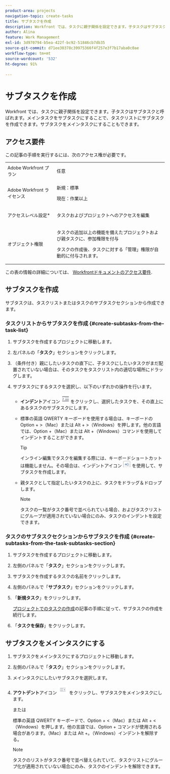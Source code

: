 ```yaml
---
product-area: projects
navigation-topic: create-tasks
title: サブタスクを作成
description: Workfront では、タスクに親子関係を設定できます。子タスクはサブタスクと呼ばれます。メインタスクをサブタスクにすることで、タスクリストにサブタスクを作成できます。サブタスクをメインタスクにすることもできます。
author: Alina
feature: Work Management
exl-id: 3d970794-b5ea-422f-bc92-51846cb7db35
source-git-commit: d71ee30378c39975366f4f257e3f7b17aba0c0ae
workflow-type: tm+mt
source-wordcount: '532'
ht-degree: 91%

---
```


# サブタスクを作成

<!-- Audited: 1/2024 -->

Workfront では、タスクに親子関係を設定できます。子タスクはサブタスクと呼ばれます。メインタスクをサブタスクにすることで、タスクリストにサブタスクを作成できます。サブタスクをメインタスクにすることもできます。

## アクセス要件

この記事の手順を実行するには、次のアクセス権が必要です。

<table style="table-layout:auto"> 
 <col> 
 <col> 
 <tbody> 
  <tr> 
   <td role="rowheader">Adobe Workfront プラン</td> 
   <td> <p>任意</p> </td> 
  </tr> 
  <tr> 
   <td role="rowheader">Adobe Workfront ライセンス</td> 
   <td> 
   <p>新規：標準</p>
   <p>現在：作業以上</p> </td> 
  </tr> 
  <tr> 
   <td role="rowheader">アクセスレベル設定*</td> 
   <td> <p>タスクおよびプロジェクトへのアクセスを編集</p>  </td> 
  </tr> 
  <tr> 
   <td role="rowheader">オブジェクト権限</td> 
   <td> <p>タスクの追加以上の機能を備えたプロジェクトおよび親タスクに、参加権限を付与</p> <p>タスクの作成後、タスクに対する「管理」権限が自動的に付与されます。</p>  </td> 
  </tr> 
 </tbody> 
</table>

この表の情報の詳細については、 [Workfrontドキュメントのアクセス要件](/help/quicksilver/administration-and-setup/add-users/access-levels-and-object-permissions/access-level-requirements-in-documentation.md).

## サブタスクを作成

サブタスクは、タスクリストまたはタスクのサブタスクセクションから作成できます。

### タスクリストからサブタスクを作成 {#create-subtasks-from-the-task-list}

1. サブタスクを作成するプロジェクトに移動します。
1. 左パネルの「**タスク**」セクションをクリックします。
1. （条件付き）親にしたいタスクの直下に、子タスクにしたいタスクがまだ配置されていない場合は、そのタスクをタスクリスト内の適切な場所にドラッグします。
1. サブタスクにするタスクを選択し、以下のいずれかの操作を行います。

   * **インデント**&#x200B;アイコン![](assets/indent-icon-nwe-33x29.png)をクリックし、選択したタスクを、その直上にあるタスクのサブタスクにします。
   * 標準の英語 QWERTY キーボードを使用する場合は、キーボードの Option + >（Mac）または Alt + >（Windows）を押します。他の言語では、Option +（Mac）または Alt +（Windows）コマンドを使用してインデントすることができます。

     >[!TIP]
     >
     >インライン編集でタスクを編集する際には、キーボードショートカットは機能しません。その場合は、インデントアイコン ![](assets/cs1.png) を使用して、サブタスクを作成します。

   * 親タスクとして指定したいタスクの上に、タスクをドラッグ＆ドロップします。

     >[!NOTE]
     >
     >タスクの一覧がタスク番号で並べられている場合、およびタスクリストにグループが適用されていない場合にのみ、タスクのインデントを設定できます。

### タスクのサブタスクセクションからサブタスクを作成 {#create-subtasks-from-the-task-subtasks-section}

1. サブタスクを作成するプロジェクトに移動します。
1. 左側のパネルで「**タスク**」セクションをクリックします。
1. サブタスクを作成するタスクの名前をクリックします。
1. 左側のパネルで「**サブタスク**」セクションをクリックします。
1. 「**新規タスク**」をクリックします。

   [プロジェクトでのタスクの作成](../../../manage-work/tasks/create-tasks/create-tasks-in-project.md)の記事の手順に従って、サブタスクの作成を続行します。

1. 「**タスクを保存**」をクリックします。

## サブタスクをメインタスクにする

1. サブタスクをメインタスクにするプロジェクトに移動します。
1. 左側のパネルで「**タスク**」セクションをクリックします。
1. メインタスクにしたいサブタスクを選択します。
1. **アウトデント**&#x200B;アイコン ![](assets/outdent-icon-nwe-31x29.png) をクリックし、サブタスクをメインタスクにします。

   または

   標準の英語 QWERTY キーボードで、Option + &lt;（Mac）または Alt + &lt;（Windows）を押します。他の言語では、Option + コマンドが使用される場合があります。（Mac）または Alt +。（Windows）インデントを解除する。

   >[!NOTE]
   >
   >タスクのリストがタスク番号で並べ替えられていて、タスクリストにグループ化が適用されていない場合にのみ、タスクのインデントを解除できます。
